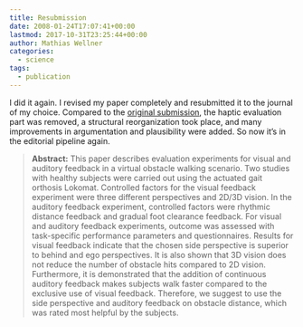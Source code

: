 ```yaml
---
title: Resubmission
date: 2008-01-24T17:07:41+00:00
lastmod: 2017-10-31T23:25:44+00:00
author: Mathias Wellner
categories:
  - science
tags:
  - publication
---
```

I did it again. I revised my paper completely and resubmitted it to the journal of my choice. Compared to the [original submission](http://www.mwellner.de/2007/08/29/paper-submission/), the haptic evaluation part was removed, a structural reorganization took place, and many improvements in argumentation and plausibility were added. So now it&#8217;s in the editorial pipeline again.

> **Abstract:** This paper describes evaluation experiments for visual and auditory feedback in a virtual obstacle walking scenario. Two studies with healthy subjects were carried out using the actuated gait orthosis Lokomat. Controlled factors for the visual feedback experiment were three different perspectives and 2D/3D vision. In the auditory feedback experiment, controlled factors were rhythmic distance feedback and gradual foot clearance feedback. For visual and auditory feedback experiments, outcome was assessed with task-specific performance parameters and questionnaires. Results for visual feedback indicate that the chosen side perspective is superior to behind and ego perspectives. It is also shown that 3D vision does not reduce the number of obstacle hits compared to 2D vision. Furthermore, it is demonstrated that the addition of continuous auditory feedback makes subjects walk faster compared to the exclusive use of visual feedback. Therefore, we suggest to use the side perspective and auditory feedback on obstacle distance, which was rated most helpful by the subjects.